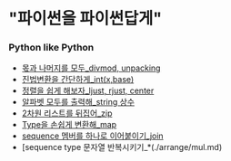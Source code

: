 # "파이썬을 파이썬답게"<br>
### Python like Python

* [몫과 나머지를 모두_divmod, unpacking](./arrange/divmod,unpacking.md)
* [진법변환을 간단하게_int(x,base)](./arrange/int(x,base).md)
* [정렬을 쉽게 해보자_ljust, rjust, center](./arrange/ljust,rjust,center.md)
* [알파벳 모두를 출력해_string 상수](./arrange/string_module.md)
* [2차원 리스트를 뒤집어_zip](./arrange/zip.md)
* [Type을 손쉽게 변환해_map](./arrange/map.md)
* [sequence 멤버를 하나로 이어붙이기_join](./arrange/join.md)
* [sequence type 문자열 반복시키기_*(./arrange/mul.md)